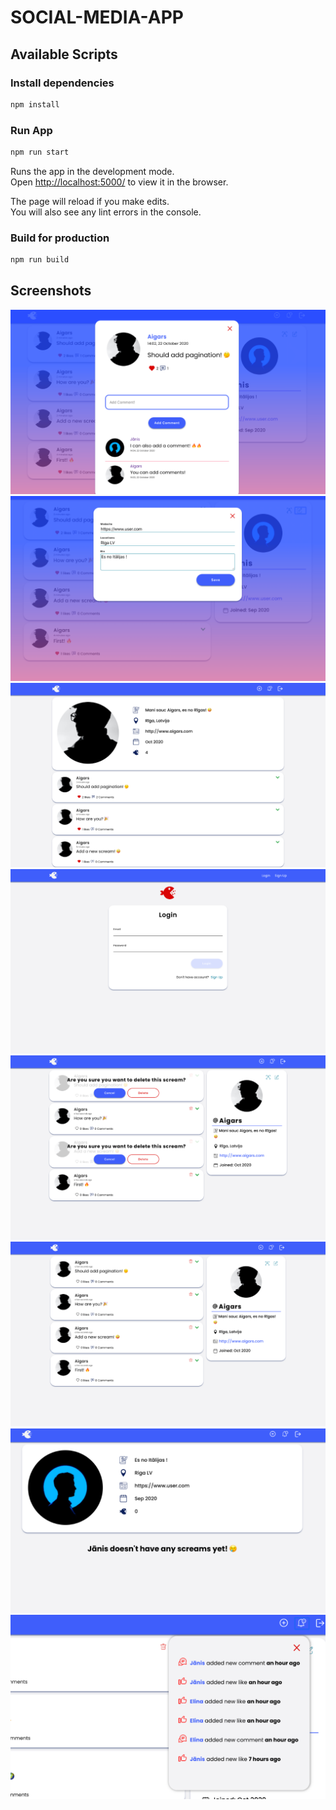 # SOCIAL-MEDIA-APP

## Available Scripts

### Install dependencies

```bash
npm install
```

### Run App

```bash
npm run start
```

Runs the app in the development mode.<br />
Open [http://localhost:5000/](http://localhost:5000/) to view it in the browser.

The page will reload if you make edits.<br />
You will also see any lint errors in the console.

### Build for production

```bash
npm run build
```

## Screenshots

![screenshots](./screenshot/2.png)
![screenshots](./screenshot/1.png)
![screenshots](./screenshot/3.png)
![screenshots](./screenshot/4.png)
![screenshots](./screenshot/5.png)
![screenshots](./screenshot/6.png)
![screenshots](./screenshot/7.png)
![screenshots](./screenshot/8.png)

